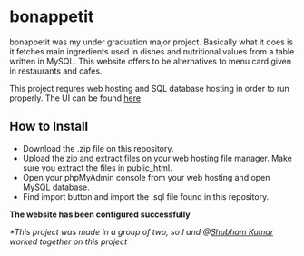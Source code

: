# bonappetit
bonappetit was my under graduation major project. Basically what it does is it fetches main ingredients used in dishes and nutritional values from a table written in MySQL. This website offers to be alternatives to menu card given in restaurants and cafes.

This project requres web hosting and SQL database hosting in order to run properly.
The UI can be found [here](https://sumitkp11.github.io/bonappetit-main/)

## How to Install
- Download the .zip file on this repository.
- Upload the zip and extract files on your web hosting file manager. Make sure you extract the files in public_html.
- Open your phpMyAdmin console from your web hosting and open MySQL database.
- Find import button and import the .sql file found in this repository.

**The website has been configured successfully**

_*This project was made in a group of two, so I and @[Shubham Kumar](https://www.linkedin.com/in/shubamkr13/) worked together on this project_
